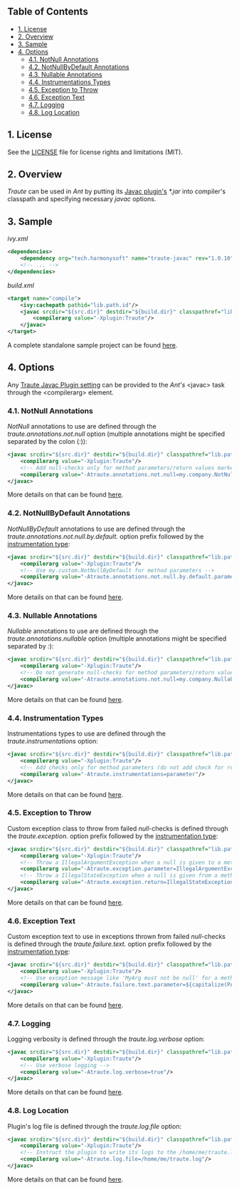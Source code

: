 ## Table of Contents

* [1. License](#1-license)
* [2. Overview](#2-overview)
* [3. Sample](#3-sample)
* [4. Options](#4-options)
  * [4.1. NotNull Annotations](#41-notnull-annotations)
  * [4.2. NotNullByDefault Annotations](#42-notnullbydefault-annotations)
  * [4.3. Nullable Annotations](#43-nullable-annotations)
  * [4.4. Instrumentations Types](#44-instrumentation-types)
  * [4.5. Exception to Throw](#45-exception-to-throw)
  * [4.6. Exception Text](#46-exception-text)
  * [4.7. Logging](#47-logging)
  * [4.8. Log Location](#48-log-location)

## 1. License

See the [LICENSE](LICENSE.md) file for license rights and limitations (MIT).

## 2. Overview

*Traute* can be used in *Ant* by putting its [Javac plugin's](../../core/javac/README.md) *\*.jar* into compiler's classpath and specifying necessary *javac* options.

## 3. Sample

*ivy.xml*
```xml
<dependencies>
    <dependency org="tech.harmonysoft" name="traute-javac" rev="1.0.10"/>
    <!-- ... -->
</dependencies>
```

*build.xml*
```xml
<target name="compile">
    <ivy:cachepath pathid="lib.path.id"/>
    <javac srcdir="${src.dir}" destdir="${build.dir}" classpathref="lib.path.id" debug="true">
        <compilerarg value="-Xplugin:Traute"/>
    </javac>
</target>
```

A complete standalone sample project can be found [here](https://github.com/denis-zhdanov/traute/tree/master/facade/ant/sample).

## 4. Options

Any [Traute Javac Plugin setting](../../core/javac/README.md#7-settings) can be provided to the *Ant's* &lt;javac&gt; task through the &lt;compilerarg&gt; element.  

### 4.1. NotNull Annotations  

*NotNull* annotations to use are defined through the *traute.annotations.not.null* option (multiple annotations might be specified separated by the colon (*:*)):  

```xml
<javac srcdir="${src.dir}" destdir="${build.dir}" classpathref="lib.path.id" debug="true">
    <compilerarg value="-Xplugin:Traute"/>
    <!-- Add null-checks only for method parameters/return values marked by @my.company.NotNull -->
    <compilerarg value="-Atraute.annotations.not.null=my.company.NotNull"/>
</javac>
```  

More details on that can be found [here](../../core/javac/README.md#71-notnull-annotations).

### 4.2. NotNullByDefault Annotations

*NotNullByDefault* annotations to use are defined through the *traute.annotations.not.null.by.default.* option prefix followed by the [instrumentation type](https://github.com/denis-zhdanov/traute/blob/master/core/common/src/main/java/tech/harmonysoft/oss/traute/common/instrumentation/InstrumentationType.java#L69):  

```xml
<javac srcdir="${src.dir}" destdir="${build.dir}" classpathref="lib.path.id" debug="true">
    <compilerarg value="-Xplugin:Traute"/>
    <!-- Use my.custom.NotNullByDefault for method parameters -->
    <compilerarg value="-Atraute.annotations.not.null.by.default.parameter=my.custom.NotNullByDefault"/>
</javac>
```  

More details on that can be found [here](../../core/javac/README.md#72-notnullbydefault-annotations).  

### 4.3. Nullable Annotations  

*Nullable* annotations to use are defined through the *traute.annotations.nullable* option (multiple annotations might be specified separated by *:*):  

```xml
<javac srcdir="${src.dir}" destdir="${build.dir}" classpathref="lib.path.id" debug="true">
    <compilerarg value="-Xplugin:Traute"/>
    <!-- Do not generate null-checks for method parameters/return values marked by @my.company.Nullable -->
    <compilerarg value="-Atraute.annotations.not.null=my.company.Nullable"/>
</javac>
```

More details on that can be found [here](../../core/javac/README.md#73-nullable-annotations).

### 4.4. Instrumentation Types  

Instrumentations types to use are defined through the *traute.instrumentations* option:  

```xml
<javac srcdir="${src.dir}" destdir="${build.dir}" classpathref="lib.path.id" debug="true">
    <compilerarg value="-Xplugin:Traute"/>
    <!-- Add checks only for method parameters (do not add check for return values) -->
    <compilerarg value="-Atraute.instrumentations=parameter"/>
</javac>
```  

More details on that can be found [here](../../core/javac/README.md#74-instrumentation-types).  

### 4.5. Exception to Throw  

Custom exception class to throw from failed *null*-checks is defined through the *traute.exception.* option prefix followed by the [instrumentation type](https://github.com/denis-zhdanov/traute/blob/master/core/common/src/main/java/tech/harmonysoft/oss/traute/common/instrumentation/InstrumentationType.java#L69):  

```xml
<javac srcdir="${src.dir}" destdir="${build.dir}" classpathref="lib.path.id" debug="true">
    <compilerarg value="-Xplugin:Traute"/>
    <!-- Throw a IllegalArgumentException when a null is given to a method parameter marked by @NotNull -->
    <compilerarg value="-Atraute.exception.parameter=IllegalArgumentException"/>
    <!-- Throw a IllegalStateException when a null is given from a method marked by @NotNull -->
    <compilerarg value="-Atraute.exception.return=IllegalStateException"/>
</javac>
```  

More details on that can be found [here](../../core/javac/README.md#75-exception-to-throw).  

### 4.6. Exception Text

Custom exception text to use in exceptions thrown from failed *null*-checks is defined through the *traute.failure.text.* option prefix followed by the [instrumentation type](https://github.com/denis-zhdanov/traute/blob/master/core/common/src/main/java/tech/harmonysoft/oss/traute/common/instrumentation/InstrumentationType.java#L69):  

```xml
<javac srcdir="${src.dir}" destdir="${build.dir}" classpathref="lib.path.id" debug="true">
    <compilerarg value="-Xplugin:Traute"/>
    <!-- Use exception message like 'MyArg must not be null' for a method parameter names 'myArg' -->
    <compilerarg value="-Atraute.failure.text.parameter=${capitalize(PARAMETER_NAME)} must not be null"/>
</javac>
```  

More details on that can be found [here](../../core/javac/README.md#76-exception-text).  

### 4.7. Logging  

Logging verbosity is defined through the *traute.log.verbose* option:  

```xml
<javac srcdir="${src.dir}" destdir="${build.dir}" classpathref="lib.path.id" debug="true">
    <compilerarg value="-Xplugin:Traute"/>
    <!-- Use verbose logging -->
    <compilerarg value="-Atraute.log.verbose=true"/>
</javac>
```  

More details on that can be found [here](../../core/javac/README.md#77-logging).  

### 4.8. Log Location  

Plugin's log file is defined through the *traute.log.file* option:  

```xml
<javac srcdir="${src.dir}" destdir="${build.dir}" classpathref="lib.path.id" debug="true">
    <compilerarg value="-Xplugin:Traute"/>
    <!-- Instruct the plugin to write its logs to the /home/me/traute.log -->
    <compilerarg value="-Atraute.log.file=/home/me/traute.log"/>
</javac>
```  

More details on that can be found [here](../../core/javac/README.md#78-log-location).